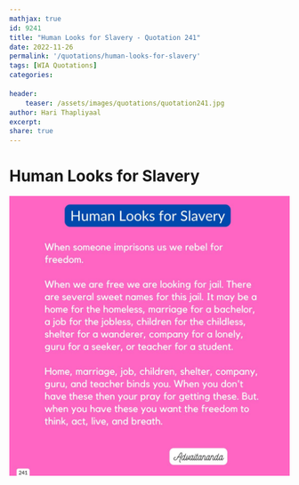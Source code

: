 ```yaml
---
mathjax: true
id: 9241
title: "Human Looks for Slavery - Quotation 241"
date: 2022-11-26
permalink: '/quotations/human-looks-for-slavery'
tags: [WIA Quotations] 
categories: 

header:
    teaser: /assets/images/quotations/quotation241.jpg
author: Hari Thapliyaal 
excerpt:
share: true 
---
```


# Human Looks for Slavery

![Human Looks for Slavery](/assets/images/quotations/quotation241.jpg)
